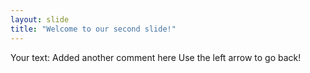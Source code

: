 ```yaml
---
layout: slide
title: "Welcome to our second slide!"
---
```

Your text: Added another comment here
Use the left arrow to go back!
